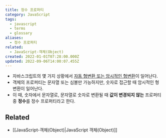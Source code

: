 ```yaml
---
title: 정수 프로퍼티
category: JavaScript
tags:
  - javascript
  - terms
  - glossary
aliases:
  - 정수 프로퍼티
related:
  - JavaScript-객체(Object)
created: 2022-01-01T07:28:00.000Z
updated: 2022-09-06T14:00:07.455Z
---
```


<Metadata />

- 자바스크립트의 몇 가지 상황에서 [자동 형변환 또는 암시적인 형변환](https://developer.mozilla.org/en-US/docs/Glossary/Type_coercion)이 일어난다.
- 객체의 프로퍼티는 문자열 또는 심볼만 가능하지만, 숫자로 접근할 때 암시적인 형변환이 일어난다.
- 이 때, 숫자에서 문자열로, 문자열로 숫자로 변환될 때 **값이 변경되지 않는** 프로퍼티 중 **정수**를 정수 프로퍼티라고 한다.

## Related

- [[JavaScript-객체(Object)|JavaScript 객체(Object)]]
